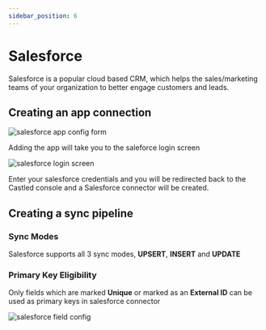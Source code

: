 ```yaml
---
sidebar_position: 6
---
```


# Salesforce

Salesforce is a popular cloud based CRM, which helps the sales/marketing teams of your organization to better engage customers and leads.

## Creating an app connection

![salesforce app config form](/img/screens/destinations/app_salesforce_config.png)

Adding the app will take you to the saleforce login screen

![salesforce login screen](/img/screens/destinations/app_salesforce_login.png)

Enter your salesforce credentials and you will be redirected back to the Castled console and a Salesforce connector will be created.

## Creating a sync pipeline

### Sync Modes

Salesforce supports all 3 sync modes, **UPSERT**, **INSERT** and **UPDATE**

### Primary Key Eligibility

Only fields which are marked **Unique** or marked as an **External ID** can be used as primary keys in salesforce connector

![salesforce field config](/img/screens/destinations/app_salesforce_field.png)